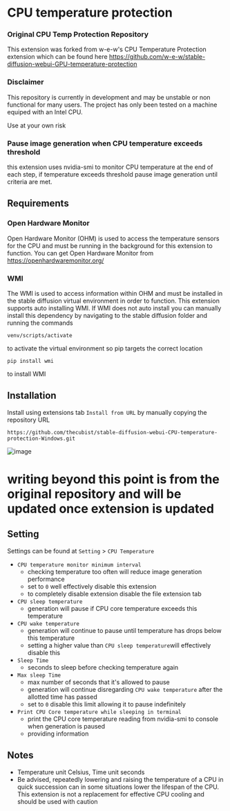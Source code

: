 # CPU temperature protection
### Original CPU Temp Protection Repository
This extension was forked from w-e-w's CPU Temperature Protection extension which can be found here 
https://github.com/w-e-w/stable-diffusion-webui-GPU-temperature-protection 

### Disclaimer
This repository is currently in development and may be unstable or non functional for many users. The project has only been tested on a machine equiped with an Intel CPU. 

Use at your own risk

### Pause image generation when CPU temperature exceeds threshold
this extension uses nvidia-smi to monitor CPU temperature at the end of each step, if temperature exceeds threshold pause image generation until criteria are met.

## Requirements
### Open Hardware Monitor
Open Hardware Monitor (OHM) is used to access the temperature sensors for the CPU and must be running in the background for this extension to function. You can get Open Hardware Monitor from 
https://openhardwaremonitor.org/
### WMI
The WMI is used to access information within OHM and must be installed in the stable diffusion virtual environment in order to function. This extension supports auto installing WMI. If WMI does not auto install you can manually install this dependency by navigating to the stable diffusion folder and running the commands
```
venv/scripts/activate
```
to activate the virtual environment so pip targets the correct location 
```
pip install wmi
```
to install WMI 

## Installation
Install using extensions tab `Install from URL` by manually copying the repository URL
```
https://github.com/thecubist/stable-diffusion-webui-CPU-temperature-protection-Windows.git
```
![image](https://github.com/thecubist/stable-diffusion-webui-CPU-temperature-protection-Windows/assets/36249159/c77838ba-eee6-42d6-9a06-ba5d03d6bf38)

# writing beyond this point is from the original repository and will be updated once extension is updated
## Setting
Settings can be found at `Setting` > `CPU Temperature`

- `CPU temperature monitor minimum interval`
    - checking temperature too often will reduce image generation performance
    - set to `0` well effectively disable this extension
    - to completely disable extension disable the file extension tab
- `CPU sleep temperature`
    - generation will pause if CPU core temperature exceeds this temperature
- `CPU wake temperature`
    - generation will continue to pause until temperature has drops below this temperature 
    - setting a higher value than `CPU sleep temperature`will effectively disable this
- `Sleep Time`
    - seconds to sleep before checking temperature again
- `Max sleep Time` 
    - max number of seconds that it's allowed to pause
    - generation will continue disregarding `CPU wake temperature` after the allotted time has passed
    - set to `0` disable this limit allowing it to pause indefinitely
- `Print CPU Core temperature while sleeping in terminal`
    - print the CPU core temperature reading from nvidia-smi to console when generation is paused
    - providing information

## Notes
- Temperature unit Celsius, Time unit seconds
- Be advised, repeatedly lowering and raising the temperature of a CPU in quick succession can in some situations lower the lifespan of the CPU. This extension is not a replacement for effective CPU cooling and should be used with caution
